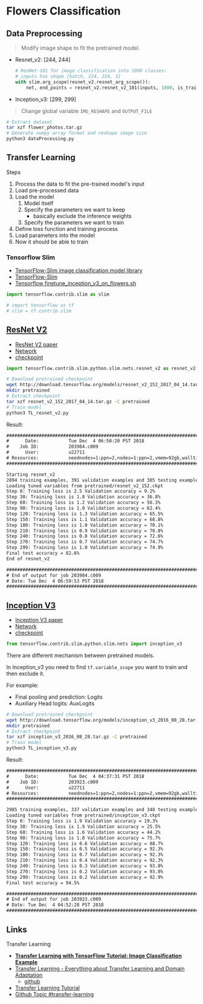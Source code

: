 # Flowers Classification

## Data Preprocessing

> Modify image shape to fit the pretrained model.

* Resnet_v2: [244, 244]
    ```py
    # ResNet-101 for image classification into 1000 classes:
    # inputs has shape [batch, 224, 224, 3]
    with slim.arg_scope(resnet_v2.resnet_arg_scope()):
        net, end_points = resnet_v2.resnet_v2_101(inputs, 1000, is_training=False)
    ```
* Inception_v3: [299, 299]

> Change global variable `IMG_RESHAPE` and `OUTPUT_FILE`

```sh
# Extract dataset
tar xzf flower_photos.tar.gz
# Generate numpy array format and reshape image size
python3 dataProcessing.py
```

## Transfer Learning

Steps

1. Process the data to fit the pre-trained model's input
2. Load pre-processed data
3. Load the model
    1. Model itself
    2. Specify the parameters we want to keep
        * basically exclude the inference weights
    3. Specify the parameters we want to train
4. Define loss function and training process
5. Load parameters into the model
6. Now it should be able to train

### Tensorflow Slim

* [TensorFlow-Slim image classification model library](https://github.com/tensorflow/models/tree/master/research/slim)
* [TensorFlow-Slim](https://github.com/tensorflow/tensorflow/tree/master/tensorflow/contrib/slim)
* [Tensorflow finetune_inception_v3_on_flowers.sh](https://github.com/tensorflow/models/blob/master/research/slim/scripts/finetune_inception_v3_on_flowers.sh)

```py
import tensorflow.contrib.slim as slim

# import tensorflow as tf
# slim = tf.contrib.slim
```

## [ResNet V2](TL_resnet_v2.py)

* [ResNet V2 paper](https://arxiv.org/abs/1603.05027)
* [Network](https://github.com/tensorflow/tensorflow/blob/master/tensorflow/contrib/slim/python/slim/nets/resnet_v2.py)
* [checkpoint](http://download.tensorflow.org/models/resnet_v2_152_2017_04_14.tar.gz)

```py
import tensorflow.contrib.slim.python.slim.nets.resnet_v2 as resnet_v2
```

```sh
# Download pretrained checkpoint
wget http://download.tensorflow.org/models/resnet_v2_152_2017_04_14.tar.gz
mkdir pretrained
# Extract checkpoint
tar xzf resnet_v2_152_2017_04_14.tar.gz -C pretrained
# Train model
python3 TL_resnet_v2.py
```

Result:

```txt
########################################################################
#      Date:           Tue Dec  4 06:50:20 PST 2018
#    Job ID:           203984.c009
#      User:           u22711
# Resources:           neednodes=1:ppn=2,nodes=1:ppn=2,vmem=92gb,walltime=06:00:00
########################################################################

Starting resnet_v2
2894 training examples, 391 validation examples and 385 testing examples.
Loading tuned variables from pretrained/resnet_v2_152.ckpt
Step 0: Training loss is 2.5 Validation accuracy = 9.2%
Step 30: Training loss is 1.8 Validation accuracy = 36.8%
Step 60: Training loss is 1.2 Validation accuracy = 56.3%
Step 90: Training loss is 1.0 Validation accuracy = 62.4%
Step 120: Training loss is 1.3 Validation accuracy = 65.5%
Step 150: Training loss is 1.1 Validation accuracy = 68.8%
Step 180: Training loss is 1.0 Validation accuracy = 70.1%
Step 210: Training loss is 0.9 Validation accuracy = 70.8%
Step 240: Training loss is 0.8 Validation accuracy = 72.6%
Step 270: Training loss is 0.7 Validation accuracy = 74.7%
Step 299: Training loss is 1.0 Validation accuracy = 74.9%
Final test accuracy = 82.6%
End of resnet_v2

########################################################################
# End of output for job 203984.c009
# Date: Tue Dec  4 06:59:53 PST 2018
########################################################################
```

## [Inception V3](TL_inception_v3.py)

* [Inception V3 paper](https://arxiv.org/abs/1512.00567)
* [Network](https://github.com/tensorflow/models/blob/master/research/slim/nets/inception_v3.py)
* [checkpoint](http://download.tensorflow.org/models/inception_v3_2016_08_28.tar.gz)

```py
from tensorflow.contrib.slim.python.slim.nets import inception_v3
```

There are different mechanism between pretrained models.

In Inception_v3 you need to find `tf.variable_scope` you want to train and then exclude it.

For example:

* Final pooling and prediction: Logits
* Auxiliary Head logits: AuxLogits

```sh
# Download pretrained checkpoint
wget http://download.tensorflow.org/models/inception_v3_2016_08_28.tar.gz
mkdir pretrained
# Extract checkpoint
tar xzf inception_v3_2016_08_28.tar.gz -C pretrained
# Train model
python3 TL_inception_v3.py
```

Result:

```txt
########################################################################
#      Date:           Tue Dec  4 04:37:31 PST 2018
#    Job ID:           203923.c009
#      User:           u22711
# Resources:           neednodes=1:ppn=2,nodes=1:ppn=2,vmem=92gb,walltime=06:00:00
########################################################################

2985 training examples, 337 validation examples and 348 testing examples.
Loading tuned variables from pretrained/inception_v3.ckpt
Step 0: Training loss is 1.9 Validation accuracy = 19.3%
Step 30: Training loss is 1.9 Validation accuracy = 25.5%
Step 60: Training loss is 1.6 Validation accuracy = 44.2%
Step 90: Training loss is 1.0 Validation accuracy = 75.7%
Step 120: Training loss is 0.6 Validation accuracy = 88.7%
Step 150: Training loss is 0.5 Validation accuracy = 92.3%
Step 180: Training loss is 0.7 Validation accuracy = 92.3%
Step 210: Training loss is 0.4 Validation accuracy = 92.3%
Step 240: Training loss is 0.3 Validation accuracy = 93.8%
Step 270: Training loss is 0.2 Validation accuracy = 93.8%
Step 299: Training loss is 0.2 Validation accuracy = 92.9%
Final test accuracy = 94.5%

########################################################################
# End of output for job 203923.c009
# Date: Tue Dec  4 04:52:28 PST 2018
########################################################################
```

## Links

Transfer Learning

* [**Transfer Learning with TensorFlow Tutorial: Image Classification Example**](https://lambdalabs.com/blog/transfer-learning-with-tensorflow-tutorial-image-classification-example/)
* [Transfer Learning - Everything about Transfer Learning and Domain Adaptation](http://transferlearning.xyz/)
    * [github](https://github.com/jindongwang/transferlearning)
* [Transfer Learning Tutorial](https://github.com/kwotsin/transfer_learning_tutorial)
* [Github Topic #transfer-learning](https://github.com/topics/transfer-learning)
